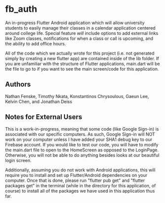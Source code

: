 # fb_auth

An in-progress Flutter Android application which will allow university students to easily manage their classes
in a calendar application centered around college life. Special feature *will* include options to add external links like Zoom classes,
notifications for when a class or call is upcoming, and the ability to add office hours.

All of the code which we actually wrote for this project (i.e. not generated simply by creating a new flutter app) are contained inside
of the lib folder. If you are unfamiliar with the structure of Flutter applications, main.dart will be the file to go to if you want to
see the main screen/code for this application.

## Authors
Nathan Fenske, 
Timothy Nkata, 
Konstantinos Chrysoulous, 
Gaeun Lee, 
Kelvin Chen, 
and Jonathan Deiss

## Notes for External Users

This is a work-in-progress, meaning that some code (like Google Sign-in) is associated with our specific computers. As such, Google Sign-in will
NOT work on your computer unless I have added your SHA1 debug key to our Firebase account. If you would like to test our code, you will have to modify the
main.dart file to open to the HomeScreen as opposed to the LoginPage. Otherwise, you will not be able to do anything besides looks at our beautiful login screen.

Additionally, assuming you do not work with Android applications, this will require you to install and set up Flutter/Android dependencies on your computer.
Once that is done, please run "flutter pub get" and "flutter packages get" in the terminal (while in the directory for this application, of course) to install
all of the packages we have used in this application thus far.
